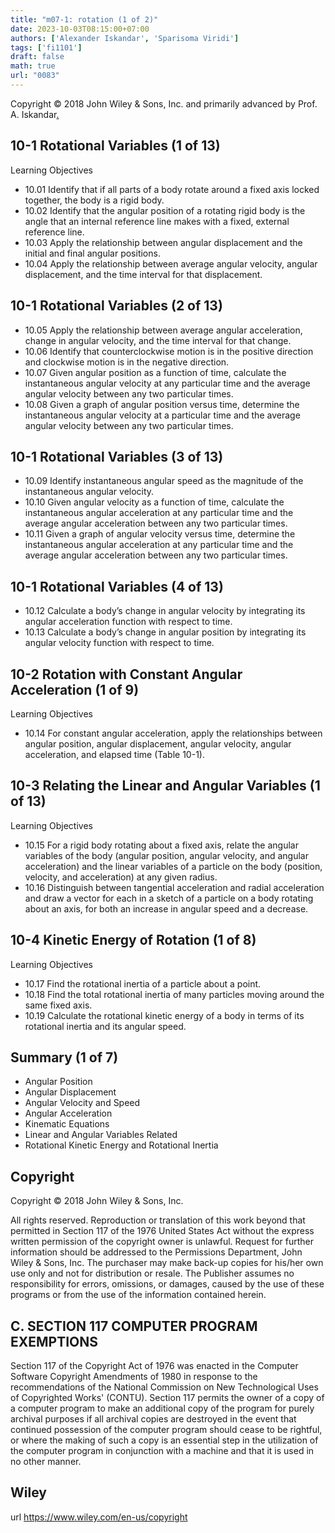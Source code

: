 ```yaml
---
title: "m07-1: rotation (1 of 2)"
date: 2023-10-03T08:15:00+07:00
authors: ['Alexander Iskandar', 'Sparisoma Viridi']
tags: ['fi1101']
draft: false
math: true
url: "0083"
---
```

Copyright © 2018 John Wiley & Sons, Inc. and primarily advanced by Prof. A. Iskandar[.](https://cdn-edunex.itb.ac.id/52883-Elementary-Physics-IA/190753-Rotasi/1695783236854_Handout-FI1101-Module_07-1---ch10a.pdf)


## 10-1 Rotational Variables (1 of 13)
Learning Objectives
+ 10.01 Identify that if all parts of a body rotate around a fixed
axis locked together, the body is a rigid body.
+ 10.02 Identify that the angular position of a rotating rigid
body is the angle that an internal reference line makes
with a fixed, external reference line.
+ 10.03 Apply the relationship between angular displacement
and the initial and final angular positions.
+ 10.04 Apply the relationship between average angular
velocity, angular displacement, and the time interval for
that displacement.


## 10-1 Rotational Variables (2 of 13)
+ 10.05 Apply the relationship between average angular acceleration,
change in angular velocity, and the time interval for that
change.
+ 10.06 Identify that counterclockwise motion is in the positive
direction and clockwise motion is in the negative direction.
+ 10.07 Given angular position as a function of time, calculate the
instantaneous angular velocity at any particular time and the
average angular velocity between any two particular times.
+ 10.08 Given a graph of angular position versus time, determine the
instantaneous angular velocity at a particular time and the
average angular velocity between any two particular times.


## 10-1 Rotational Variables (3 of 13)
+ 10.09 Identify instantaneous angular speed as the magnitude of the
instantaneous angular velocity.
+ 10.10 Given angular velocity as a function of time, calculate the
instantaneous angular acceleration at any particular time and
the average angular acceleration between any two particular
times.
+ 10.11 Given a graph of angular velocity versus time, determine the
instantaneous angular acceleration at any particular time and
the average angular acceleration between any two particular
times.


## 10-1 Rotational Variables (4 of 13)
+ 10.12 Calculate a body’s change in angular velocity by
integrating its angular acceleration function with
respect to time.
+ 10.13 Calculate a body’s change in angular position by
integrating its angular velocity function with
respect to time.


## 10-2 Rotation with Constant Angular Acceleration (1 of 9)
Learning Objectives
+ 10.14 For constant angular acceleration, apply the
relationships between angular position, angular
displacement, angular velocity, angular
acceleration, and elapsed time (Table 10-1).


## 10-3 Relating the Linear and Angular Variables (1 of 13)
Learning Objectives
+ 10.15 For a rigid body rotating about a fixed axis, relate the
angular variables of the body (angular position, angular
velocity, and angular acceleration) and the linear
variables of a particle on the body (position, velocity,
and acceleration) at any given radius.
+ 10.16 Distinguish between tangential acceleration and radial
acceleration and draw a vector for each in a sketch of a
particle on a body rotating about an axis, for both an
increase in angular speed and a decrease.


## 10-4 Kinetic Energy of Rotation (1 of 8)
Learning Objectives
+ 10.17 Find the rotational inertia of a particle about a
point.
+ 10.18 Find the total rotational inertia of many particles
moving around the same fixed axis.
+ 10.19 Calculate the rotational kinetic energy of a body in
terms of its rotational inertia and its angular speed.


## Summary (1 of 7)
+ Angular Position
+ Angular Displacement
+ Angular Velocity and Speed
+ Angular Acceleration
+ Kinematic Equations
+ Linear and Angular Variables Related
+ Rotational Kinetic Energy and Rotational Inertia


## Copyright
Copyright © 2018 John Wiley & Sons, Inc.

All rights reserved. Reproduction or translation of this work beyond that permitted in Section 117 of the 1976 United States Act without the express written permission of the copyright owner is unlawful. Request for further information should be addressed to the Permissions Department, John Wiley & Sons, Inc. The purchaser may make back-up copies for his/her own use only and not for distribution or resale. The Publisher assumes no responsibility for errors, omissions, or damages, caused by the use of these programs or from the use of the information contained herein.


## C. SECTION 117 COMPUTER PROGRAM EXEMPTIONS
Section 117 of the Copyright Act of 1976 was enacted in the Computer Software Copyright Amendments of 1980 in response to the recommendations of the National Commission on New Technological Uses of Copyrighted Works' (CONTU). Section 117 permits the owner of a copy of a computer program to make an additional copy of the program for purely archival purposes if all archival copies are destroyed in the event that continued possession of the computer program should cease to be rightful, or where the making of such a copy is an essential step in the utilization of the computer program in conjunction with a machine and that it is used in no other manner.


## Wiley
url https://www.wiley.com/en-us/copyright